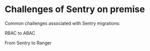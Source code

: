 # Challenges of Sentry on premise  

Common challenges associated with Sentry migrations:

RBAC to ABAC

From Sentry to Ranger
